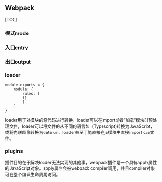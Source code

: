 ## Webpack

[TOC]

### 模式mode

### 入口entry

### 出口output

### loader

```
module.exports = {
	module: {
		rules: [
		{}
		]
	}
}
```

​     loader用于对模块的源代码进行转换。loader可以在import或者”加载“模块时预处理文件，loader可以将文件的从不同的语言如（Typescript)转换为JavaScript，或将内联图像转换为data url，loader甚至于能直接在js模块中直接import css文件。	

### plugins

插件目的在于解决loader无法实现的其他事，webpack插件是一个具有apply属性的JavaScript对象。apply属性会被webpack compiler调用，并且compiler对象可在整个编译生命周期访问。

